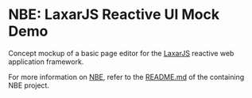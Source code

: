 # NBE: LaxarJS Reactive UI Mock Demo

Concept mockup of a basic page editor for the <a href="http://laxarjs.org">LaxarJS</a> reactive web application framework.

For more information on [NBE](http://github.com/x1b/nbe), refer to the [README.md](../README.md) of the containing NBE project.
